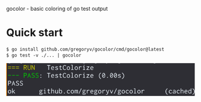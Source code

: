 gocolor - basic coloring of go test output

# Quick start

    $ go install github.com/gregoryv/gocolor/cmd/gocolor@latest
	$ go test -v ./... | gocolor
	
![](output.png)
